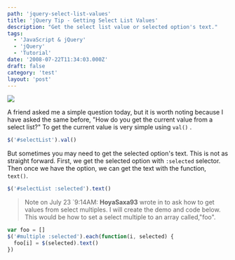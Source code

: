```yaml
---
path: 'jquery-select-list-values'
title: 'jQuery Tip - Getting Select List Values'
description: "Get the select list value or selected option's text."
tags:
  - 'JavaScript & jQuery'
  - 'jQuery'
  - 'Tutorial'
date: '2008-07-22T11:34:03.000Z'
draft: false
category: 'test'
layout: 'post'
---
```


![](./logo-jquery.jpg)

A friend asked me a simple question today, but it is worth noting because I have asked the same before, "How do you get the current value from a select list?" To get the current value is very simple using `val()` .

```js
$('#selectList').val()
```

But sometimes you may need to get the selected option's text. This is not as straight forward. First, we get the selected option with `:selected` selector. Then once we have the option, we can get the text with the function, `text()`.

```js
$('#selectList :selected').text()
```

> Note on July 23 `9:14AM: **HoyaSaxa93** wrote in to ask how to get values from select multiples. I will create the demo and code below. This would be how to set a select multiple to an array called,"foo".

```js
var foo = []
$('#multiple :selected').each(function(i, selected) {
  foo[i] = $(selected).text()
})
```
